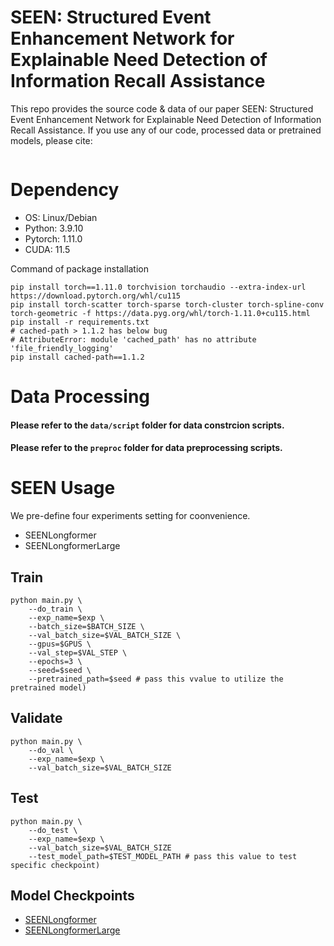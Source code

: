 SEEN: Structured Event Enhancement Network for Explainable Need Detection of Information Recall Assistance
===

This repo provides the source code & data of our paper SEEN: Structured Event Enhancement Network for Explainable Need Detection of Information Recall Assistance. If you use any of our code, processed data or pretrained models, please cite:
```bib
```

# Dependency
- OS: Linux/Debian
- Python: 3.9.10
- Pytorch: 1.11.0
- CUDA: 11.5

Command of package installation
```shell
pip install torch==1.11.0 torchvision torchaudio --extra-index-url https://download.pytorch.org/whl/cu115
pip install torch-scatter torch-sparse torch-cluster torch-spline-conv torch-geometric -f https://data.pyg.org/whl/torch-1.11.0+cu115.html
pip install -r requirements.txt
# cached-path > 1.1.2 has below bug 
# AttributeError: module 'cached_path' has no attribute 'file_friendly_logging'
pip install cached-path==1.1.2
```

# Data Processing
#### Please refer to the `data/script` folder for data constrcion scripts.
#### Please refer to the `preproc` folder for data preprocessing scripts.

# SEEN Usage
We pre-define four experiments setting for coonvenience.
- SEENLongformer
- SEENLongformerLarge
## Train
```shell
python main.py \
    --do_train \
    --exp_name=$exp \
    --batch_size=$BATCH_SIZE \
    --val_batch_size=$VAL_BATCH_SIZE \
    --gpus=$GPUS \
    --val_step=$VAL_STEP \
    --epochs=3 \
    --seed=$seed \
    --pretrained_path=$seed # pass this vvalue to utilize the pretrained model)
```

## Validate
```shell
python main.py \
    --do_val \
    --exp_name=$exp \
    --val_batch_size=$VAL_BATCH_SIZE
```

## Test
```shell
python main.py \
    --do_test \
    --exp_name=$exp \
    --val_batch_size=$VAL_BATCH_SIZE
    --test_model_path=$TEST_MODEL_PATH # pass this value to test specific checkpoint)
```

## Model Checkpoints
- [SEENLongformer](https://drive.google.com/file/d/1l3r0kR79PoNUgUAjLVcTya_-XSxJSRyf/view?usp=sharing)
- [SEENLongformerLarge](https://drive.google.com/file/d/1CEORS_HeZ5kdxVUktUS6iK8_928eDHGG/view?usp=sharing)